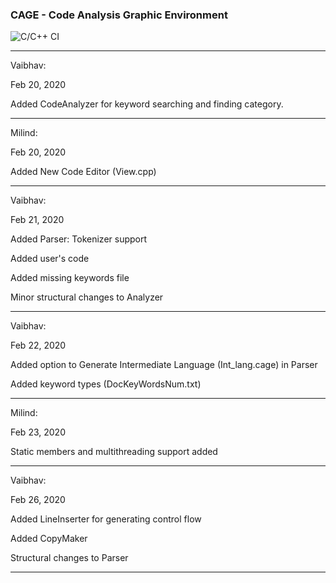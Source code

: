 ### CAGE - Code Analysis Graphic Environment

![C/C++ CI](https://github.com/VaibhavDN/CAGE/workflows/C/C++%20CI/badge.svg)

***

Vaibhav:

Feb 20, 2020

Added CodeAnalyzer for keyword searching and finding category.

***

Milind:

Feb 20, 2020

Added New Code Editor (View.cpp)

***

Vaibhav:

Feb 21, 2020

Added Parser: Tokenizer support

Added user's code

Added missing keywords file

Minor structural changes to Analyzer

***

Vaibhav:

Feb 22, 2020

Added option to Generate Intermediate Language (Int_lang.cage) in Parser

Added keyword types (DocKeyWordsNum.txt)

***

Milind:

Feb 23, 2020

Static members and multithreading support added

***

Vaibhav:

Feb 26, 2020

Added LineInserter for generating control flow

Added CopyMaker

Structural changes to Parser

***
